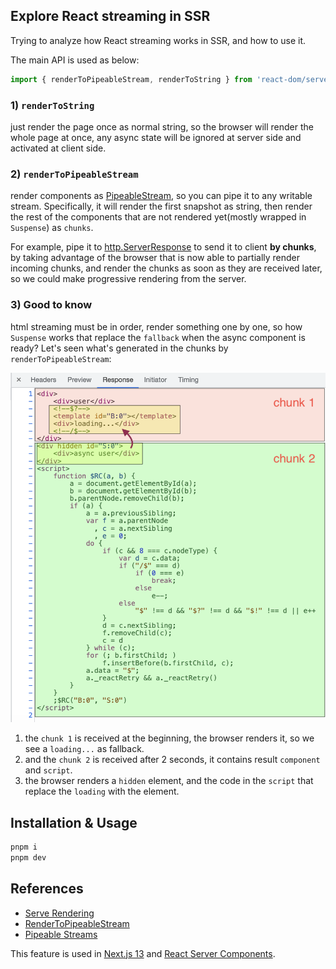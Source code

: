 ## Explore React streaming in SSR

Trying to analyze how React streaming works in SSR, and how to use it.

The main API is used as below:
```js
import { renderToPipeableStream, renderToString } from 'react-dom/server'
```
### 1) `renderToString`

just render the page once as normal string, so the browser will render the whole page at once, any async state will be ignored at server side and activated at client side.

### 2) `renderToPipeableStream`

render components as [PipeableStream](https://nodejs.org/api/stream.html#stream_class_stream_readable), so you can pipe it to any writable stream. Specifically, it will render the first snapshot as string, then render the rest of the components that are not rendered yet(mostly wrapped in `Suspense`) as `chunks`.

For example, pipe it to [http.ServerResponse](https://nodejs.org/api/http.html#http_class_http_serverresponse) to send it to client **by chunks**, by taking advantage of the browser that is now able to partially render incoming chunks, and render the chunks as soon as they are received later, so we could make progressive rendering from the server.

### 3) Good to know

html streaming must be in order, render something one by one, so how `Suspense` works that replace the `fallback` when the async component is ready? Let's seen what's generated in the chunks by `renderToPipeableStream`:

![react generated code](src/assets/code-shot.png)

1. the `chunk 1` is received at the beginning, the browser renders it, so we see a `loading...` as fallback.
2. and the `chunk 2` is received after 2 seconds, it contains result `component` and `script`.
3. the browser renders a `hidden` element, and the code in the `script` that replace the `loading` with the element.

## Installation & Usage

```bash
pnpm i
pnpm dev
```

## References 
- [Serve Rendering](https://reactjs.org/docs/react-dom-server.html) 
- [RenderToPipeableStream](https://beta.reactjs.org/reference/react-dom/server/renderToPipeableStream)
- [Pipeable Streams](https://nodejs.org/api/stream.html#stream_class_stream_readable)

This feature is used in [Next.js 13](https://beta.nextjs.org/docs/routing/loading-ui) and [React Server Components](https://reactjs.org/blog/2020/12/21/data-fetching-with-react-server-components.html).
